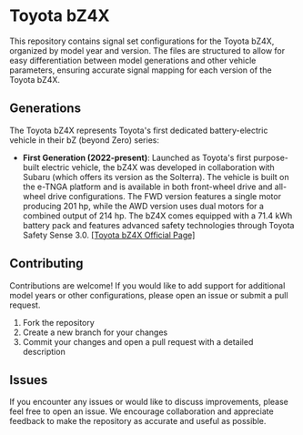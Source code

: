 # Toyota bZ4X

This repository contains signal set configurations for the Toyota bZ4X, organized by model year and version. The files are structured to allow for easy differentiation between model generations and other vehicle parameters, ensuring accurate signal mapping for each version of the Toyota bZ4X.

## Generations

The Toyota bZ4X represents Toyota's first dedicated battery-electric vehicle in their bZ (beyond Zero) series:

- **First Generation (2022-present)**: Launched as Toyota's first purpose-built electric vehicle, the bZ4X was developed in collaboration with Subaru (which offers its version as the Solterra). The vehicle is built on the e-TNGA platform and is available in both front-wheel drive and all-wheel drive configurations. The FWD version features a single motor producing 201 hp, while the AWD version uses dual motors for a combined output of 214 hp. The bZ4X comes equipped with a 71.4 kWh battery pack and features advanced safety technologies through Toyota Safety Sense 3.0. [[Toyota bZ4X Official Page]](https://www.toyota.com/bz4x/)

## Contributing

Contributions are welcome! If you would like to add support for additional model years or other configurations, please open an issue or submit a pull request.

1. Fork the repository
2. Create a new branch for your changes
3. Commit your changes and open a pull request with a detailed description

## Issues

If you encounter any issues or would like to discuss improvements, please feel free to open an issue. We encourage collaboration and appreciate feedback to make the repository as accurate and useful as possible.
